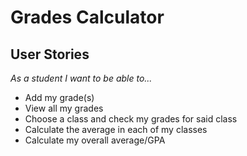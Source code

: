 # Grades Calculator

## User Stories

*As a student I want to be able to...*

- Add my grade(s)
- View all my grades
- Choose a class and check my grades for said class
- Calculate the average in each of my classes
- Calculate my overall average/GPA